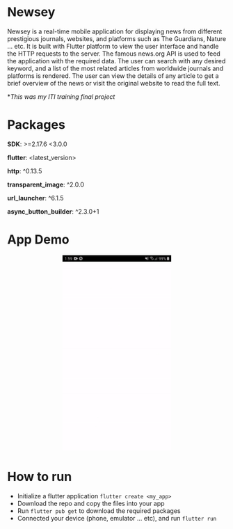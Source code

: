 # Newsey
Newsey is a real-time mobile application for displaying news from different prestigious journals, websites, and platforms such as The Guardians, Nature … etc. It is built with Flutter platform to view the user interface and handle the HTTP requests to the server. The famous news.org API is used to feed the application with the required data. The user can search with any desired keyword, and a list of the most related articles from worldwide journals and platforms is rendered. The user can view the details of any article to get a brief overview of the news or visit the original website to read the full text.

**This was my ITI training final project* 

# Packages
**SDK**: >=2.17.6 <3.0.0

**flutter**: <latest_version>

**http**: ^0.13.5

**transparent_image**: ^2.0.0

**url_launcher**: ^6.1.5

**async_button_builder**: ^2.3.0+1


# App Demo 
<p align="center">
  <img src="https://github.com/ahmedheakl/Newsey/blob/main/newsey_gif.gif" width=250 height=450>
</p>

# How to run

* Initialize a flutter application ```flutter create <my_app>```
* Download the repo and copy the files into your app
* Run ```flutter pub get``` to download the required packages
* Connected your device (phone, emulator ... etc), and run ```flutter run```

